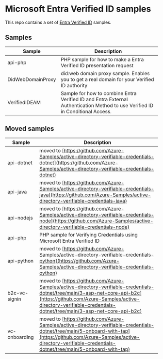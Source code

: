 # Microsoft Entra Verified ID samples
This repo contains a set of [Entra Verified ID](https://aka.ms/didfordevs) samples. 

## Samples

| Sample | Description |
|------|--------|
| api-php | PHP sample for how to make a Entra Verified ID presentation request |
| DidWebDomainProxy | did:web domain proxy sample. Enables you to get a real domain for your Verified ID authority |
| VerifiedIDEAM | Sample for how to combine Entra Verified ID and Entra External Authentication Method to use Verified ID in Conditional Access. |


## Moved samples

| Sample | Description |
|------|--------|
| api-dotnet | moved to [https://github.com/Azure-Samples/active-directory-verifiable-credentials-dotnet](https://github.com/Azure-Samples/active-directory-verifiable-credentials-dotnet) |
| api-java | moved to [https://github.com/Azure-Samples/active-directory-verifiable-credentials-java](https://github.com/Azure-Samples/active-directory-verifiable-credentials-java) |
| api-nodejs | moved to [https://github.com/Azure-Samples/active-directory-verifiable-credentials-node](https://github.com/Azure-Samples/active-directory-verifiable-credentials-node) |
| api-php | PHP sample for Verifying Credentials using Microsoft Entra Verified ID |
| api-python | moved to [https://github.com/Azure-Samples/active-directory-verifiable-credentials-python](https://github.com/Azure-Samples/active-directory-verifiable-credentials-oython) |
| b2c-vc-signin | moved to [https://github.com/Azure-Samples/active-directory-verifiable-credentials-dotnet/tree/main/3-asp-net-core-api-b2c](https://github.com/Azure-Samples/active-directory-verifiable-credentials-dotnet/tree/main/3-asp-net-core-api-b2c) |
| vc-onboarding | moved to [https://github.com/Azure-Samples/active-directory-verifiable-credentials-dotnet/tree/main/5-onboard-with-tap](https://github.com/Azure-Samples/active-directory-verifiable-credentials-dotnet/tree/main/5-onboard-with-tap) |


